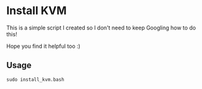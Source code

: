 # Install KVM

This is a simple script I created so I don't need to keep Googling how to do this!

Hope you find it helpful too :)

## Usage

```
sudo install_kvm.bash
```
